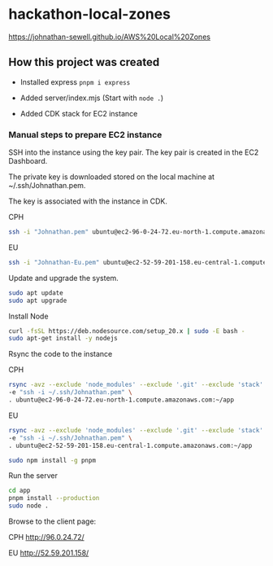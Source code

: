 # hackathon-local-zones

https://johnathan-sewell.github.io/AWS%20Local%20Zones

## How this project was created

- Installed express `pnpm i express`

- Added server/index.mjs (Start with `node .`)

- Added CDK stack for EC2 instance

### Manual steps to prepare EC2 instance

SSH into the instance using the key pair. The key pair is created in the EC2 Dashboard.

The private key is downloaded stored on the local machine at ~/.ssh/Johnathan.pem.

The key is associated with the instance in CDK.

CPH

```sh
ssh -i "Johnathan.pem" ubuntu@ec2-96-0-24-72.eu-north-1.compute.amazonaws.com
```

EU

```sh
ssh -i "Johnathan-Eu.pem" ubuntu@ec2-52-59-201-158.eu-central-1.compute.amazonaws.com
```

Update and upgrade the system.

```sh
sudo apt update
sudo apt upgrade
```

Install Node

```sh
curl -fsSL https://deb.nodesource.com/setup_20.x | sudo -E bash -
sudo apt-get install -y nodejs
```

Rsync the code to the instance

CPH

```sh
rsync -avz --exclude 'node_modules' --exclude '.git' --exclude 'stack' --exclude '.env' \
-e "ssh -i ~/.ssh/Johnathan.pem" \
. ubuntu@ec2-96-0-24-72.eu-north-1.compute.amazonaws.com:~/app
```

EU

```sh
rsync -avz --exclude 'node_modules' --exclude '.git' --exclude 'stack' --exclude '.env' \
-e "ssh -i ~/.ssh/Johnathan.pem" \
. ubuntu@ec2-52-59-201-158.eu-central-1.compute.amazonaws.com:~/app
```

```sh
sudo npm install -g pnpm
```

Run the server

```sh
cd app
pnpm install --production
sudo node .
```

Browse to the client page:

CPH
http://96.0.24.72/

EU
http://52.59.201.158/
